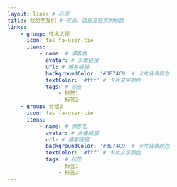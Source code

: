 ```yaml
---
layout: links # 必须
title: 我的朋友们 # 可选，这是友链页的标题
links:
    - group: 技术大佬
      icon: fas fa-user-tie
      items:
          - name: # 博客名
            avatar: # 头像链接
            url: # 博客链接
            backgroundColor: '#3E74C9' # 卡片背景颜色
            textColor: '#fff' # 卡片文字颜色
            tags: # 标签
                - 标签1
                - 标签2
    - group: 分组2
      icon: fas fa-user-tie
      items:
          - name: # 博客名
            avatar: # 头像链接
            url: # 博客链接
            backgroundColor: '#3E74C9' # 卡片背景颜色
            textColor: '#fff' # 卡片文字颜色
            tags: # 标签
                - 标签1
                - 标签2
---
```


